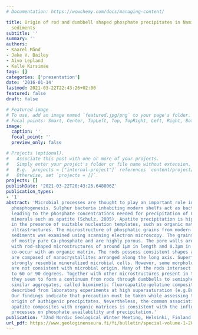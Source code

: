 ```yaml
---
# Documentation: https://wowchemy.com/docs/managing-content/

title: Origin of rod and dumbbell shaped phosphate precipitates in Namibian Shelf
  sediments
subtitle: ''
summary: ''
authors:
- Kaarel Mänd
- Jake V. Bailey
- Aivo Lepland
- Kalle Kirsimäe
tags: []
categories: ['presentation']
date: '2016-01-14'
lastmod: 2021-03-22T22:43:26+02:00
featured: false
draft: false

# Featured image
# To use, add an image named `featured.jpg/png` to your page's folder.
# Focal points: Smart, Center, TopLeft, Top, TopRight, Left, Right, BottomLeft, Bottom, BottomRight.
image:
  caption: ''
  focal_point: ''
  preview_only: false

# Projects (optional).
#   Associate this post with one or more of your projects.
#   Simply enter your project's folder or file name without extension.
#   E.g. `projects = ["internal-project"]` references `content/project/deep-learning/index.md`.
#   Otherwise, set `projects = []`.
projects: []
publishDate: '2021-03-22T20:43:26.648806Z'
publication_types:
- '1'
abstract: 'Microbial processes are thought to play an important role in modern marine
  phosphogenesis. Sulphur bacteria inhabiting modern shelfs act as bacterial “pumps”
  leading to the phosphate concentrations needed for precipitation of Ca-phosphate
  minerals such as apatite (Schulz, 2005). Apatite precipitation is highly enhanced
  in the presence of suitable nucleation templates, such as organic matrices and bacterial
  ultrastructures. The microstructure of phosphatic grains from modern Namibian shelf
  sediments was examined using scanning electron microscopy. The grains are composed
  of mostly pure Ca-phosphate and are highly porous. The pore walls are largely coated
  with rod-shaped microstructures of around 1μm in length and 0.3μm in diameter which
  co-occur with an organic matrix. The rods possess consistent shapes and sizes, and
  are composed of nanocrystallites arranged along the long axis. Superficially, they
  strongly resemble mineralized microbial cells. However, some morphological features
  are not consistent with microbial origin. Many of the rods intersect at angles close
  to 60 or 90 degrees. Together with other microstructures present in the grains,
  they seem to form a continuum from rods through dumbbells to semispherical. Remarkably
  similar aggregates, called biomimetic fluoroapatite-gelatine composites, have been
  described from laboratory experiments at high supersaturation (e.g.Busch 1999).
  Our findings indicate that precaution must be taken while assessing the microbial
  origin of authigenic precipitates. Nevertheless, the common association of biomimetic
  apatite composites with organic matrices is consistent with the influence ofbiological
  processes on phosphate availability and precipitation.'
publication: '32nd Nordic Geological Winter Meeting, Helsinki, Finland'
url_pdf: https://www.geologinenseura.fi/fi/bulletin/special-volume-1-2016
---
```

